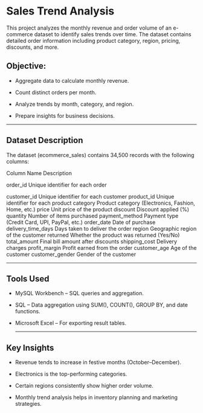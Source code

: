# Sales Trend Analysis
This project analyzes the monthly revenue and order volume of an e-commerce dataset to identify sales trends over time. The dataset contains detailed order information including product category, region, pricing, discounts, and more.
## Objective:

- Aggregate data to calculate monthly revenue.

- Count distinct orders per month.

- Analyze trends by month, category, and region.

- Prepare insights for business decisions.

---

## Dataset Description

The dataset (ecommerce_sales) contains 34,500 records with the following columns:

Column Name	Description

order_id	Unique identifier for each order

customer_id	Unique identifier for each customer
product_id	Unique identifier for each product
category	Product category (Electronics, Fashion, Home, etc.)
price	Unit price of the product
discount	Discount applied (%)
quantity	Number of items purchased
payment_method	Payment type (Credit Card, UPI, PayPal, etc.)
order_date	Date of purchase
delivery_time_days	Days taken to deliver the order
region	Geographic region of the customer
returned	Whether the product was returned (Yes/No)
total_amount	Final bill amount after discounts
shipping_cost	Delivery charges
profit_margin	Profit earned from the order
customer_age	Age of the customer 
customer_gender Gender of the customer

---

## Tools Used

- MySQL Workbench – SQL queries and aggregation.

- SQL – Data aggregation using SUM(), COUNT(), GROUP BY, and date functions.

- Microsoft Excel – For exporting result tables.

  ---
  
## Key Insights

- Revenue tends to increase in festive months (October–December).

- Electronics is the top-performing categories.

- Certain regions consistently show higher order volume.

- Monthly trend analysis helps in inventory planning and marketing strategies.


